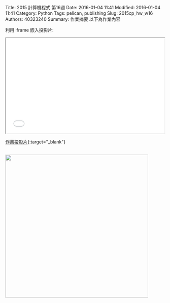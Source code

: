Title: 2015 計算機程式 第16週
Date: 2016-01-04 11:41
Modified: 2016-01-04 11:41
Category: Python
Tags: pelican, publishing
Slug: 2015cp_hw_w16
Authors: 40323240
Summary: 作業摘要
以下為作業內容

利用 iframe 嵌入投影片:

<iframe src="simplest16.html" width="500" height="300"></iframe>

[作業投影片](simplest16.html){:target="_blank"}


<br>
<img src="https://copy.com/dwlrgKtRTrYLiDbr"width="450"height="450">